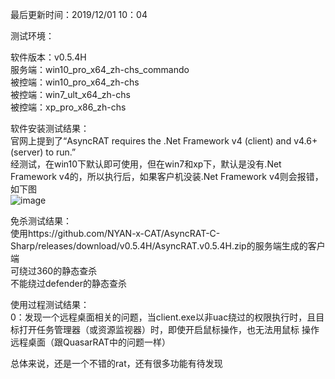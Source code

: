 最后更新时间：2019/12/01 10：04

测试环境：

软件版本：v0.5.4H  
服务端：win10_pro_x64_zh-chs_commando  
被控端：win10_pro_x64_zh-chs  
被控端：win7_ult_x64_zh-chs  
被控端：xp_pro_x86_zh-chs

软件安装测试结果：  
官网上提到了“AsyncRAT requires the .Net Framework v4 (client) and v4.6+ (server) to run.”  
经测试，在win10下默认即可使用，但在win7和xp下，默认是没有.Net Framework v4的，所以执行后，如果客户机没装.Net Framework v4则会报错，如下图  
![image](https://github.com/xuxuedong/YBDTBlog_Security/blob/master/2019_11_30_AsyncRAT-C-Sharp%E6%B5%8B%E8%AF%95%E7%AC%94%E8%AE%B0/0.png)

免杀测试结果：  
使用https://github.com/NYAN-x-CAT/AsyncRAT-C-Sharp/releases/download/v0.5.4H/AsyncRAT.v0.5.4H.zip的服务端生成的客户端  
可绕过360的静态查杀  
不能绕过defender的静态查杀

使用过程测试结果：  
0：发现一个远程桌面相关的问题，当client.exe以非uac绕过的权限执行时，且目标打开任务管理器（或资源监视器）时，即使开启鼠标操作，也无法用鼠标
操作远程桌面（跟QuasarRAT中的问题一样）

总体来说，还是一个不错的rat，还有很多功能有待发现
